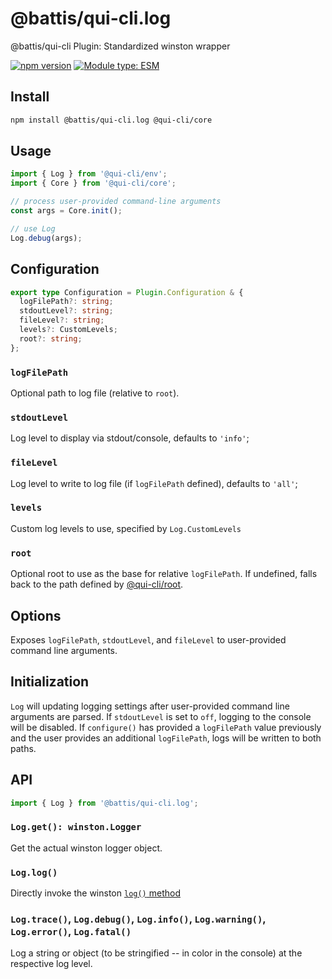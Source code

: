 # @battis/qui-cli.log

@battis/qui-cli Plugin: Standardized winston wrapper

[![npm version](https://badge.fury.io/js/@battis%2Fqui-cli.log.svg)](https://badge.fury.io/js/@battis%2Fqui-cli.log)
[![Module type: ESM](https://img.shields.io/badge/module%20type-esm-brightgreen)](https://nodejs.org/api/esm.html)

## Install

```sh
npm install @battis/qui-cli.log @qui-cli/core
```

## Usage

```ts
import { Log } from '@qui-cli/env';
import { Core } from '@qui-cli/core';

// process user-provided command-line arguments
const args = Core.init();

// use Log
Log.debug(args);
```

## Configuration

```ts
export type Configuration = Plugin.Configuration & {
  logFilePath?: string;
  stdoutLevel?: string;
  fileLevel?: string;
  levels?: CustomLevels;
  root?: string;
};
```

### `logFilePath`

Optional path to log file (relative to `root`).

### `stdoutLevel`

Log level to display via stdout/console, defaults to `'info'`;

### `fileLevel`

Log level to write to log file (if `logFilePath` defined), defaults to `'all'`;

### `levels`

Custom log levels to use, specified by `Log.CustomLevels`

### `root`

Optional root to use as the base for relative `logFilePath`. If undefined, falls back to the path defined by [@qui-cli/root](https://www.npmjs.com/package/@qui-cli/root).

## Options

Exposes `logFilePath`, `stdoutLevel`, and `fileLevel` to user-provided command line arguments.

## Initialization

`Log` will updating logging settings after user-provided command line arguments are parsed. If `stdoutLevel` is set to `off`, logging to the console will be disabled. If `configure()` has provided a `logFilePath` value previously and the user provides an additional `logFilePath`, logs will be written to both paths.

## API

```ts
import { Log } from '@battis/qui-cli.log';
```

### `Log.get(): winston.Logger`

Get the actual winston logger object.

### `Log.log()`

Directly invoke the winston [`log()` method](https://www.npmjs.com/package/winston#user-content-usage)

### `Log.trace()`, `Log.debug()`, `Log.info()`, `Log.warning()`, `Log.error()`, `Log.fatal()`

Log a string or object (to be stringified -- in color in the console) at the respective log level.
